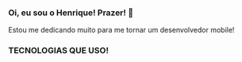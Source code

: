 ### Oi, eu sou o Henrique! Prazer! 👋
Estou me dedicando muito para me tornar um desenvolvedor mobile!

### TECNOLOGIAS QUE USO!
